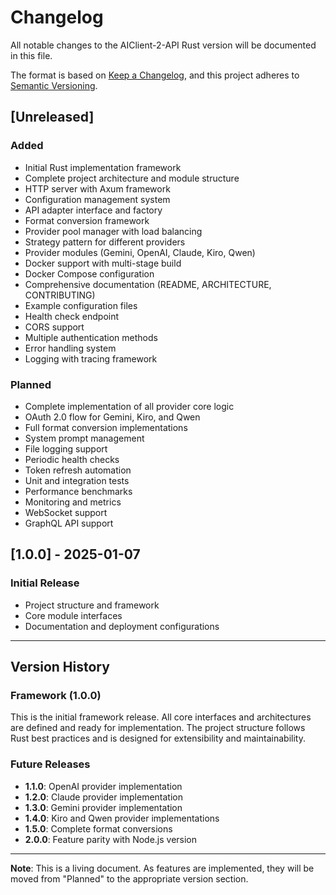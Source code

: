 # Changelog

All notable changes to the AIClient-2-API Rust version will be documented in this file.

The format is based on [Keep a Changelog](https://keepachangelog.com/en/1.0.0/),
and this project adheres to [Semantic Versioning](https://semver.org/spec/v2.0.0.html).

## [Unreleased]

### Added
- Initial Rust implementation framework
- Complete project architecture and module structure
- HTTP server with Axum framework
- Configuration management system
- API adapter interface and factory
- Format conversion framework
- Provider pool manager with load balancing
- Strategy pattern for different providers
- Provider modules (Gemini, OpenAI, Claude, Kiro, Qwen)
- Docker support with multi-stage build
- Docker Compose configuration
- Comprehensive documentation (README, ARCHITECTURE, CONTRIBUTING)
- Example configuration files
- Health check endpoint
- CORS support
- Multiple authentication methods
- Error handling system
- Logging with tracing framework

### Planned
- Complete implementation of all provider core logic
- OAuth 2.0 flow for Gemini, Kiro, and Qwen
- Full format conversion implementations
- System prompt management
- File logging support
- Periodic health checks
- Token refresh automation
- Unit and integration tests
- Performance benchmarks
- Monitoring and metrics
- WebSocket support
- GraphQL API support

## [1.0.0] - 2025-01-07

### Initial Release
- Project structure and framework
- Core module interfaces
- Documentation and deployment configurations

---

## Version History

### Framework (1.0.0)
This is the initial framework release. All core interfaces and architectures are defined and ready for implementation. The project structure follows Rust best practices and is designed for extensibility and maintainability.

### Future Releases
- **1.1.0**: OpenAI provider implementation
- **1.2.0**: Claude provider implementation
- **1.3.0**: Gemini provider implementation
- **1.4.0**: Kiro and Qwen provider implementations
- **1.5.0**: Complete format conversions
- **2.0.0**: Feature parity with Node.js version

---

**Note**: This is a living document. As features are implemented, they will be moved from "Planned" to the appropriate version section.

